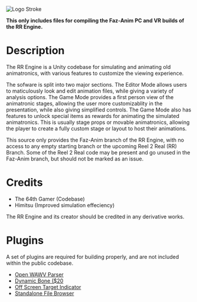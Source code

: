 ![Logo Stroke](https://user-images.githubusercontent.com/69170079/174708107-ad028aba-22d2-43c5-ad11-a39537216eae.png)

**This only includes files for compiling the Faz-Anim PC and VR builds of the RR Engine.**
# Description
The RR Engine is a Unity codebase for simulating and animating old animatronics, with various features to customize the viewing experience.

The sofware is split into two major sections. The Editor Mode allows users to maticulously look and edit animation files,
while giving a variety of analysis options. The Game Mode provides a first person view of the animatronic stages, 
allowing the user more customizablity in the presentation, while also giving simplified controls. The Game Mode also
has features to unlock special items as rewards for animating the simulated animatronics. This is usually stage props
or movable animatronics, allowing the player to create a fully custom stage or layout to host their animations.

This source only provides the Faz-Anim branch of the RR Engine, with no access to any empty starting branch or the
upcoming Reel 2 Real (RR) Branch. Some of the Reel 2 Real code may be present and go unused in the Faz-Anim branch,
but should not be marked as an issue.

# Credits
- The 64th Gamer (Codebase)
- Himitsu (Improved simulation effeciency)

The RR Engine and its creator should be credited in any derivative works.

# Plugins
A set of plugins are required for building properly, and are not included within the public codebase.
- [Open WAWV Parser](https://assetstore.unity.com/packages/tools/audio/open-wav-parser-90832#publisher)
- [Dynamic Bone ($20](https://assetstore.unity.com/packages/tools/animation/dynamic-bone-16743#description)
- [Off Screen Target Indicator](https://assetstore.unity.com/packages/tools/gui/off-screen-target-indicator-71799#publisher)
- [Standalone File Browser](https://github.com/gkngkc/UnityStandaloneFileBrowser)
